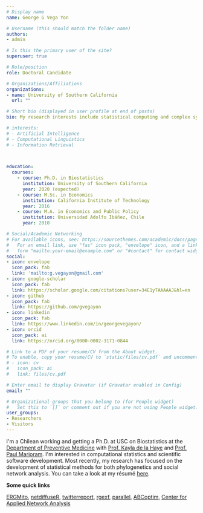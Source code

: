 ```yaml
---
# Display name
name: George G Vega Yon

# Username (this should match the folder name)
authors:
- admin

# Is this the primary user of the site?
superuser: true

# Role/position
role: Doctoral Candidate

# Organizations/Affiliations
organizations:
- name: University of Southern California
  url: ""

# Short bio (displayed in user profile at end of posts)
bio: My research interests include statistical computing and complex systems.

# interests:
# - Artificial Intelligence
# - Computational Linguistics
# - Information Retrieval

  

education:
  courses:
    - course: Ph.D. in Biostatistics
      institution: University of Southern California
      year: 2020 (expected)
    - course: M.Sc. in Economics
      institution: California Institute of Technology
      year: 2016
    - course: M.A. in Economics and Public Policy
      institution: Universidad Adolfo Ibáñez, Chile
      year: 2010

# Social/Academic Networking
# For available icons, see: https://sourcethemes.com/academic/docs/page-builder/#icons
#   For an email link, use "fas" icon pack, "envelope" icon, and a link in the
#   form "mailto:your-email@example.com" or "#contact" for contact widget.
social:
- icon: envelope
  icon_pack: fab
  link: 'mailto:g.vegayon@gmail.com'
- icon: google-scholar
  icon_pack: fab
  link: https://scholar.google.com/citations?user=34E1yTAAAAAJ&hl=en
- icon: github
  icon_pack: fab
  link: https://github.com/gvegayon
- icon: linkedin
  icon_pack: fab
  link: https://www.linkedin.com/in/georgevegayon/
- icon: orcid
  icon_pack: ai
  link: https://orcid.org/0000-0002-3171-0844

# Link to a PDF of your resume/CV from the About widget.
# To enable, copy your resume/CV to `static/files/cv.pdf` and uncomment the lines below.
# - icon: cv
#   icon_pack: ai
#   link: files/cv.pdf

# Enter email to display Gravatar (if Gravatar enabled in Config)
email: ""

# Organizational groups that you belong to (for People widget)
#   Set this to `[]` or comment out if you are not using People widget.
user_groups:
- Researchers
- Visitors
---
```

I'm a Chilean working and getting a Ph.D. at USC on Biostatistics at the [Department of Preventive Medicine](https://pm.usc.edu) with <a href="https://www.kayladelahaye.net/" target="_new">Prof. Kayla de la Haye</a> and <a href="http://keck.usc.edu/faculty/paul-marjoram/" target="_new">Prof. Paul Marjoram</a>. I'm interested in computational statistics and scientific software development. Most recently, my research has focused on the development of statistical methods for both phylogenetics and social network analysis. You can take a look at my résumé [here](resume.pdf).

__Some quick links__

[ERGMito](https://github.com/muriteams/ergmito),
[netdiffuseR](https://github.com/USCCANA/netdiffuseR),
[twitterreport](https://github.com/gvegayon/twitterreport),
[rgexf](https://bitbucket.org/gvegayon/rgexf),
[parallel](https://github.com/gvegayon/parallel),
[ABCoptim](https://github.com/gvegayon/abcoptim),
[Center for Applied Network Analysis](http://cana.usc.edu)

